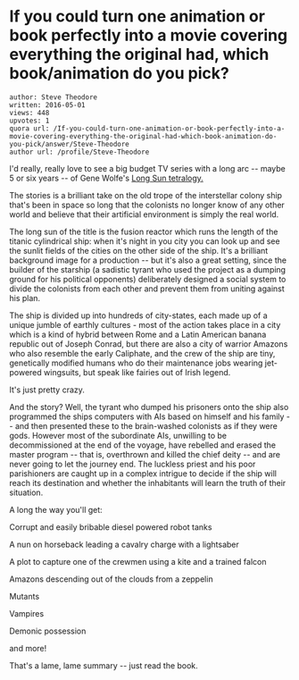 # If you could turn one animation or book perfectly into a movie covering everything the original had, which book/animation do you pick?

	author: Steve Theodore
	written: 2016-05-01
	views: 448
	upvotes: 1
	quora url: /If-you-could-turn-one-animation-or-book-perfectly-into-a-movie-covering-everything-the-original-had-which-book-animation-do-you-pick/answer/Steve-Theodore
	author url: /profile/Steve-Theodore


I'd really, really love to see a big budget TV series with a long arc -- maybe 5 or six years -- of Gene Wolfe's [Long Sun tetralogy.](http://amzn.to/1X3w30d) 

The stories is a brilliant take on the old trope of the interstellar colony ship that's been in space so long that the colonists no longer know of any other world and believe that their artificial environment is simply the real world. 

The long sun of the title is the fusion reactor which runs the length of the titanic cylindrical ship: when it's night in you city you can look up and see the sunlit fields of the cities on the other side of the ship. It's a brilliant background image for a production -- but it's also a great setting, since the builder of the starship (a sadistic tyrant who used the project as a dumping ground for his political opponents) deliberately designed a social system to divide the colonists from each other and prevent them from uniting against his plan.

 The ship is divided up into hundreds of city-states, each made up of a unique jumble of earthly cultures - most of the action takes place in a city which is a kind of hybrid between Rome and a Latin American banana republic out of Joseph Conrad, but there are also a city of warrior Amazons who also resemble the early Caliphate, and the crew of the ship are tiny, genetically modified humans who do their maintenance jobs wearing jet-powered wingsuits, but speak like fairies out of Irish legend.

 It's just pretty crazy.

And the story? Well, the tyrant who dumped his prisoners onto the ship also programmed the ships computers with AIs based on himself and his family -- and then presented these to the brain-washed colonists as if they were gods. However most of the subordinate AIs, unwilling to be decommissioned at the end of the voyage, have rebelled and erased the master program -- that is, overthrown and killed the chief deity -- and are never going to let the journey end. The luckless priest and his poor parishioners are caught up in a complex intrigue to decide if the ship will reach its destination and whether the inhabitants will learn the truth of their situation. 

A long the way you'll get:

Corrupt and easily bribable diesel powered robot tanks

A nun on horseback leading a cavalry charge with a lightsaber

A plot to capture one of the crewmen using a kite and a trained falcon

Amazons descending out of the clouds from a zeppelin

Mutants

Vampires

Demonic possession

and more!

That's a lame, lame summary -- just read the book.

